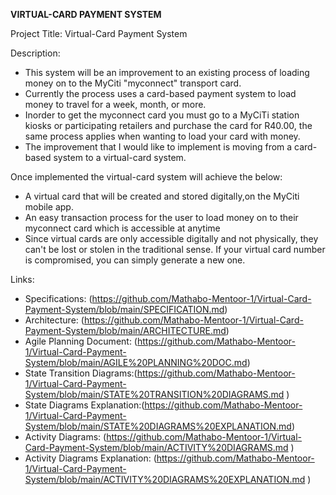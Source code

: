 **VIRTUAL-CARD PAYMENT SYSTEM**

Project Title: Virtual-Card Payment System

Description: 
- This system will be an improvement to an existing process of loading money on to the MyCiti "myconnect" transport card.
- Currently the process uses a card-based payment system to load money to travel for a week, month, or more.
- Inorder to get the myconnect card you must go to a MyCiTi station kiosks or participating retailers and purchase the card for R40.00, the same process applies when wanting to load your card with money.
- The improvement that I would like to implement is moving from a card-based system to a virtual-card system.

  
Once implemented the virtual-card system will achieve the below:
- A virtual card that will be created and stored digitally,on the MyCiti mobile app.
- An easy transaction process for the user to load money on to their myconnect card which is accessible at anytime
- Since virtual cards are only accessible digitally and not physically, they can't be lost or stolen in the traditional sense. If your virtual card number is compromised, you can simply generate a new one.

Links: 
- Specifications: (https://github.com/Mathabo-Mentoor-1/Virtual-Card-Payment-System/blob/main/SPECIFICATION.md)
- Architecture: (https://github.com/Mathabo-Mentoor-1/Virtual-Card-Payment-System/blob/main/ARCHITECTURE.md)
- Agile Planning Document: (https://github.com/Mathabo-Mentoor-1/Virtual-Card-Payment-System/blob/main/AGILE%20PLANNING%20DOC.md)
- State  Transition Diagrams:(https://github.com/Mathabo-Mentoor-1/Virtual-Card-Payment-System/blob/main/STATE%20TRANSITION%20DIAGRAMS.md )
- State Diagrams Explanation:(https://github.com/Mathabo-Mentoor-1/Virtual-Card-Payment-System/blob/main/STATE%20DIAGRAMS%20EXPLANATION.md)
- Activity Diagrams: (https://github.com/Mathabo-Mentoor-1/Virtual-Card-Payment-System/blob/main/ACTIVITY%20DIAGRAMS.md )
- Activity Diagrams Explanation: (https://github.com/Mathabo-Mentoor-1/Virtual-Card-Payment-System/blob/main/ACTIVITY%20DIAGRAMS%20EXPLANATION.md )
  
